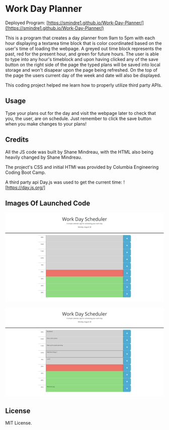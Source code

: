 # Work Day Planner

Deployed Program: [https://smindre1.github.io/Work-Day-Planner/](!https://smindre1.github.io/Work-Day-Planner/)

This is a program that creates a day planner from 9am to 5pm with each hour displaying a textarea time block that is color coordinated based on the user's time of loading the webpage. A greyed out time block represents the past, red for the present hour, and green for future hours. The user is able to type into any hour's timeblock and upon having clicked any of the save button on the right side of the page the typed plans will be saved into local storage and won't disapear upon the page being refreshed. On the top of the page the users current day of the week and date will also be displayed.

This coding project helped me learn how to properly utilize third party APIs.

## Usage

Type your plans out for the day and visit the webpage later to check that you, the user, are on schedule. Just remember to click the save button when you make changes to your plans!

## Credits

All the JS code was built by Shane Mindreau, with the HTML also being heavily changed by Shane Mindreau.

The project's CSS and initial HTMl was provided by Columbia Engineering Coding Boot Camp.

A third party api Day.js was used to get the current time:
![https://day.js.org/]

## Images Of Launched Code

![Homepage Display](./assets/images/Homepage_Display.png)

![User's Notes Example](./assets/images/User's_Notes_Example.png)

## License

MIT License.
